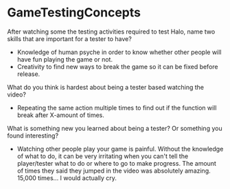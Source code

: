 # GameTestingConcepts

After watching some the testing activities required to test Halo, name two skills that are important for a tester to have?

- Knowledge of human psyche in order to know whether other people will have fun playing the game or not. 
- Creativity to find new ways to break the game so it can be fixed before release.



What do you think is hardest about being a tester based watching the video?

- Repeating the same action multiple times to find out if the function will break after X-amount of times.



What is something new you learned about being a tester? Or something you found interesting?

- Watching other people play your game is painful. Without the knowledge of what to do, it can be very irritating when you can't tell the player/tester what to do or where to go to make progress. The amount of times they said they jumped in the video was absolutely amazing. 15,000 times... I would actually cry.
